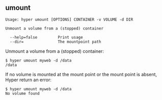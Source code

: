 ## umount

    Usage: hyper umount [OPTIONS] CONTAINER -v VOLUME -d DIR

    Unmount a volume from a (stopped) container

      --help=false         Print usage
      --dir=               The mountpoint path

Unmount a volume from a (stopped) container:

	$ hyper umount myweb -d /data
	/data

If no volume is mounted at the mount point or the mount point is absent, Hyper return an error:

	$ hyper umount myweb -d /data
	No volume found
